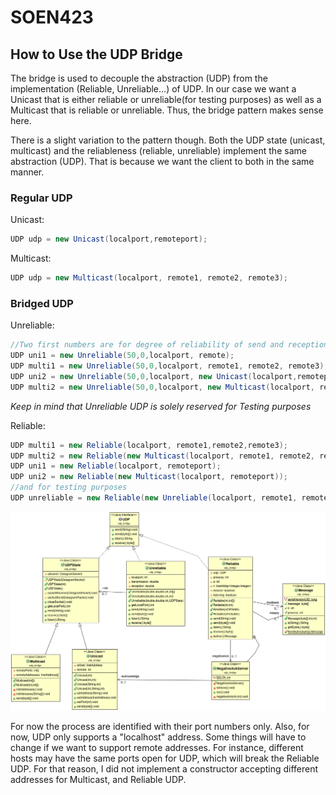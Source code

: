 # SOEN423

## How to Use the UDP Bridge
The bridge is used to decouple the abstraction (UDP) from the implementation (Reliable, Unreliable...) of UDP. In our case we want a Unicast that is either reliable or unreliable(for testing purposes) as well as a Multicast that is reliable or unreliable. Thus, the bridge pattern makes sense here.

There is a slight variation to the pattern though. Both the UDP state (unicast, multicast) and the reliableness (reliable, unreliable) implement the same abstraction (UDP). That is because we want the client to both in the same manner.

### Regular UDP
Unicast:
```Java
UDP udp = new Unicast(localport,remoteport);
```
Multicast:
```Java
UDP udp = new Multicast(localport, remote1, remote2, remote3);
```

### Bridged UDP
Unreliable:
```Java
//Two first numbers are for degree of reliability of send and reception
UDP uni1 = new Unreliable(50,0,localport, remote);
UDP multi1 = new Unreliable(50,0,localport, remote1, remote2, remote3);
UDP uni2 = new Unreliable(50,0,localport, new Unicast(localport,remoteport));
UDP multi2 = new Unreliable(50,0,localport, new Multicast(localport, remote1, remote2, remote3));
```
_Keep in mind that Unreliable UDP is solely reserved for Testing purposes_

Reliable:
```Java
UDP multi1 = new Reliable(localport, remote1,remote2,remote3);
UDP multi2 = new Reliable(new Multicast(localport, remote1, remote2, remote3));
UDP uni1 = new Reliable(localport, remoteport);
UDP uni2 = new Reliable(new Multicast(localport, remoteport));
//and for testing purposes
UDP unreliable = new Reliable(new Unreliable(localport, remote1, remote2, remote3));
```

![Arch](src/udp_bridge/Bridge.png)

For now the process are identified with their port numbers only. 
Also, for now, UDP only supports a "localhost" address. Some things will have to change if we want to support remote addresses. For instance, different hosts may have the same ports open for UDP, which will break the Reliable UDP. For that reason, I did not implement a constructor accepting different addresses for Multicast, and Reliable UDP.
